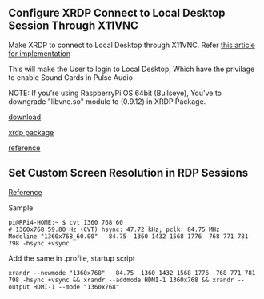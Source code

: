 ## Configure XRDP Connect to Local Desktop Session Through X11VNC

Make XRDP to connect to Local Desktop through X11VNC. Refer [this article for implementation](https://github.com/avarghesein/-NIX/blob/main/Debian%2010/RemoteDesktop/RDP_TO_LOCAL%20SESSION.md#setup-x11vnc-to-run-with-login-screen-lightdm)

This will make the User to login to Local Desktop, Which have the privilage to enable Sound Cards in Pulse Audio

NOTE: If you're using RaspberryPi OS 64bit (Bullseye), You've to downgrade "libvnc.so" module to (0.9.12) in XRDP Package.

[download](http://ports.ubuntu.com/pool/universe/x/xrdp/xrdp_0.9.12-1_arm64.deb)

[xrdp package](https://ubuntu.pkgs.org/20.04/ubuntu-universe-arm64/xrdp_0.9.12-1_arm64.deb.html)

[reference](https://github.com/clearlinux/distribution/issues/2447)

## Set Custom Screen Resolution in RDP Sessions

[Reference](https://forums.raspberrypi.com/viewtopic.php?t=284866&start=25)

Sample

    pi@RPi4-HOME:~ $ cvt 1360 768 60
    # 1360x768 59.80 Hz (CVT) hsync: 47.72 kHz; pclk: 84.75 MHz
    Modeline "1360x768_60.00"   84.75  1360 1432 1568 1776  768 771 781 798 -hsync +vsync

Add the same in .profile, startup script

    xrandr --newmode "1360x768"   84.75  1360 1432 1568 1776  768 771 781 798 -hsync +vsync && xrandr --addmode HDMI-1 1360x768 && xrandr --output HDMI-1 --mode "1360x768"

